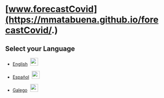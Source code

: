 # [www.forecastCovid](https://mmatabuena.github.io/forecastCovid/.)

## Select your Language 

* [English](README.en.md) <a href="../../blob/master/README.en.md"><img src="../../blob/master/images/Flag_of_Union.png" align="none" hspace="5" vspace="0" width="25px"></a>

* [Español](README.es.md) <a href="../../blob/master/README.es.md"><img src="../../blob/master/images/Flag_of_Spain.png" align="none" hspace="5" vspace="0" width="25px"></a>

* [Galego](README.ga.md) <a href="../../blob/master/README.ga.md"><img src="../../blob/master/images/Flag_of_Galicia.png" align="none" hspace="5" vspace="0" width="25px"></a>
